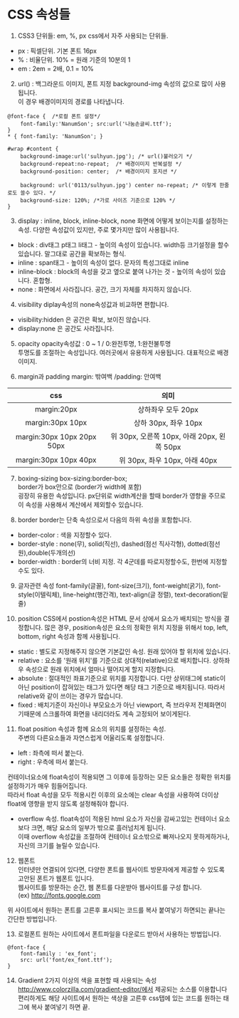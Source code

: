 # CSS 속성들

1. CSS3 단위들: em, %, px
css에서 자주 사용되는 단위들.

- px : 픽셀단위. 기본 폰트 16px
- % : 비율단위. 10% = 원래 기준의 10분의 1
- em : 2em = 2배, 0.1 = 10%

2. url() : 백그라운드 이미지, 폰트 지정
background-img 속성의 값으로 많이 사용됩니다.  
이 경우 배경이미지의 경로를 나타냅니다.

```
@font-face {  /*로컬 폰트 설정*/
    font-family:'NanumSon'; src:url('나눔손글씨.ttf');
}
* { font-family: 'NanumSon'; }

#wrap #content {
    background-image:url('sulhyun.jpg'); /* url()불러오기 */
    background-repeat:no-repeat;  /* 배경이미지 반복설정 */
    background-position: center;  /* 배경이미지 포지션 */
    
    background: url('0113/sulhyun.jpg') center no-repeat; /* 이렇게 한줄로도 쓸수 있다. */
    background-size: 120%; /*가로 사이즈 기준으로 120% */
}
```

3. display : inline, block, inline-block, none
화면에 어떻게 보이는지를 설정하는 속성. 다양한 속성값이 있지만, 주로 몇가지만 많이 사용됩니다.
  - block : div태그 p태그 li태그 - 높이의 속성이 있습니다. width등 크기설정을 할수 있습니다. 말그대로 공간을 확보하는 형식.
  - inline : span태그 - 높이의 속성이 없다. 문자의 특성그대로 inline
  - inline-block : block의 속성을 갖고 옆으로 붙여 나가는 것 - 높이의 속성이 있습니다. 혼합형.
  - none : 화면에서 사라집니다. 공간, 크기 자체를 차지하지 않습니다.

4. visibility
diplay속성의 none속성값과 비교하면 편합니다.
  - visibility:hidden 은 공간은 확보, 보이진 않습니다.
  - display:none 은 공간도 사라집니다.

5. opacity
opacity속성값 : 0 ~ 1 / 0:완전투명, 1:완전불투명  
투명도를 조절하는 속성입니다. 여러곳에서 유용하게 사용됩니다. 대표적으로 배경이미지.

6. margin과 padding
margin: 밖여백 /padding: 안여백  

|css|의미|
|:---:|:---:|
|margin:20px|상하좌우 모두 20px|
|margin:30px 10px|상하 30px, 좌우 10px|
|margin:30px 10px 20px 50px|위 30px, 오른쪽 10px, 아래 20px, 왼쪽 50px|
|margin:30px 10px 40px|위 30px, 좌우 10px, 아래 40px|

7. boxing-sizing 
box-sizing:border-box;  
border가 box안으로 (border가 width에 포함)  
굉장히 유용한 속성입니다. px단위로 width계산을 할때 border가 영향을 주므로 이 속성을 사용해서 계산에서 제외할수 있습니다.

8. border
border는 단축 속성으로서 다음의 하위 속성을 포함합니다.
  - border-color : 색을 지정할수 있다.
  - border-style : none(무), solid(직선), dashed(점선 직사각형), dotted(점선 원),double(두개의선)
  - border-width : border의 너비 지정. 각 4군데를 따로지정할수도, 한번에 지정할수도 있다.

9. 글자관련 속성 
font-family(글꼴), font-size(크기), font-weight(굵기), font-style(이텔릭체), line-height(행간격), text-align(글 정렬), text-decoration(밑줄)

10. position
CSS에서 postion속성은 HTML 문서 상에서 요소가 배치되는 방식을 결정합니다. 많은 경우, position속성은 요소의 정확한 위치 지정을 위해서 top, left, bottom, right 속성과 함께 사용됩니다. 
  - static : 별도로 지정해주지 않으면 기본값인 속성. 원래 있어야 할 위치에 있습니다.
  - relative : 요소를 '원래 위치'를 기준으로 상대적(relative)으로 배치합니다.
 상하좌우 속성으로 원래 위치에서 얼마나 떨어지게 할지 지정합니다.
  - absolute : 절대적인 좌표기준으로 위치를 지정합니다. 다만 상위태그에 static이 아닌 position이 잡혀있는 태그가 있다면 해당 태그 기준으로 배치됩니다. 따라서 relative와 같이 쓰이는 경우가 많습니다.
  - fixed : 배치기준이 자신이나 부모요소가 아닌 viewport, 즉 브라우저 전체화면이기때문에 스크롤하여 화면을 내리더라도 계속 고정되어 보이게된다.

11. float
position 속성과 함께 요소의 위치를 설정하는 속성.  
주변의 다른요소들과 자연스럽게 어울리도록 설정합니다.

- left : 좌측에 떠서 붙는다.
- right : 우측에 떠서 붙는다.

컨테이너요소에 float속성이 적용되면 그 이후에 등장하는 모든 요소들은 정확한 위치를 설정하기가 매우 힘들어집니다.  
따라서 float 속성을 모두 적용시킨 이후의 요소에는 clear 속성을 사용하여 더이상 float에 영향을 받지 않도록 설정해줘야 합니다.

- overflow 속성.
float속성이 적용된 html 요소가 자신을 감싸고있는 컨테이너 요소보다 크면, 해당 요소의 일부가 밖으로 흘러넘치게 됩니다.  
이때 overflow 속성값을 조절하여 컨테이너 요소밖으로 빠져나오지 못하게하거나, 자신의 크기를 늘릴수 있습니다.

12. 웹폰트  
인터넷만 연결되어 있다면, 다양한 폰트를 웹사이트 방문자에게 제공할 수 있도록 고안된 폰트가 웹폰트 입니다.  
웹사이트를 방문하는 순간, 웹 폰트를 다운받아 웹사이트를 구성 합니다.  
(ex) http://fonts.google.com

위 사이트에서 원하는 폰트를 고른후 표시되는 코드를 복사 붙여넣기 하면되는 끝나는 간단한 방법입니다.

13. 로컬폰트
원하는 사이트에서 폰트파일을 다운로드 받아서 사용하는 방법입니다.

```
@font-face {
	font-family : 'ex_font';
	src: url('font/ex_font.ttf');
}
```

14. Gradient
2가지 이상의 색을 표현할 때 사용되는 속성  
http://www.colorzilla.com/gradient-editor/에서 제공되는 소스를 이용합니다  
편리하게도 해당 사이트에서 원하는 색상을 고른후 css탭에 있는 코드를 원하는 태그에 복사 붙여넣기 하면 끝.








